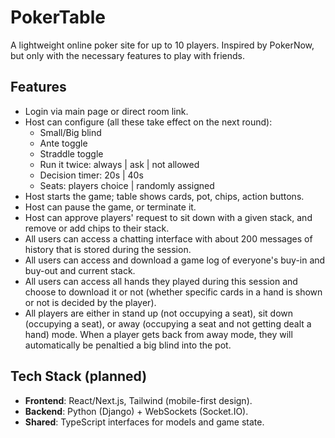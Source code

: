 # PokerTable
A lightweight online poker site for up to 10 players. Inspired by PokerNow, but only with the necessary features to play with friends.

## Features
- Login via main page or direct room link.
- Host can configure (all these take effect on the next round):
  - Small/Big blind
  - Ante toggle
  - Straddle toggle
  - Run it twice: always | ask | not allowed
  - Decision timer: 20s | 40s
  - Seats: players choice | randomly assigned
- Host starts the game; table shows cards, pot, chips, action buttons.
- Host can pause the game, or terminate it.
- Host can approve players' request to sit down with a given stack, and remove or add chips to their stack.
- All users can access a chatting interface with about 200 messages of history that is stored during the session.
- All users can access and download a game log of everyone's buy-in and buy-out and current stack.
- All users can access all hands they played during this session and choose to download it or not (whether specific cards in a hand is shown or not is decided by the player).
- All players are either in stand up (not occupying a seat), sit down (occupying a seat), or away (occupying a seat and not getting dealt a hand) mode. When a player gets back from away mode, they will automatically be penaltied a big blind into the pot.

## Tech Stack (planned)
- **Frontend**: React/Next.js, Tailwind (mobile-first design).
- **Backend**: Python (Django) + WebSockets (Socket.IO).
- **Shared**: TypeScript interfaces for models and game state.


